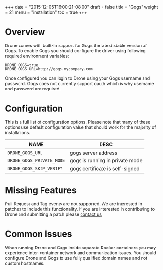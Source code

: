 +++
date = "2015-12-05T16:00:21-08:00"
draft = false
title = "Gogs"
weight = 21
menu = "installation"
toc = true
+++

# Overview

Drone comes with built-in support for Gogs the latest stable version of Gogs. To enable Gogs you should configure the driver using following required environment variables:

```
DRONE_GOGS=true
DRONE_GOGS_URL=http://gogs.mycompany.com
```

Once configured you can login to Drone using your Gogs username and password. Gogs does not currently support oauth which is why username and password are required.

# Configuration

This is a full list of configuration options. Please note that many of these options use default configuration value that should work for the majority of installations.

NAME                        | DESC
----------------------------|--------------------------------------------------------
`DRONE_GOGS_URL`            | gogs server address
`DRONE_GOGS_PRIVATE_MODE`   | gogs is running in private mode
`DRONE_GOGS_SKIP_VERIFY`    | gogs certificate is self-signed

# Missing Features

Pull Request and Tag events are not supported. We are interested in patches to include this functionality. If you are interested in contributing to Drone and submitting a patch please [contact us](https://gitter.im/drone/drone).

# Common Issues

When running Drone and Gogs inside separate Docker containers you may experience inter-container network and communication issues. You should configure Drone and Gogs to use fully qualified domain names and not custom hostnames.

